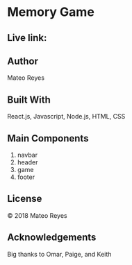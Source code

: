 # Memory Game

## Live link:

## Author
Mateo Reyes

## Built With
React.js, Javascript, Node.js, HTML, CSS

## Main Components
1. navbar
2. header
3. game
4. footer

## License
&copy; 2018 Mateo Reyes

## Acknowledgements
Big thanks to Omar, Paige, and Keith